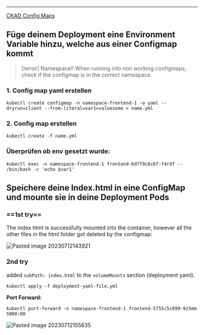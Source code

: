 ****

[CKAD Config Maps](CKAD%20Config%20Maps.md)

## Füge deinem Deployment eine Environment Variable hinzu, welche aus einer Configmap kommt

>[!error] Namespace!!
>When running into non working configmaps, check if the configmap is in the correct namespace.

### 1. Config map yaml erstellen

`kubectl create configmap -n namespace-frontend-1 -o yaml --dryrun=client --from-literal=var1=valuesome > name.yml`

### 2. Config map erstellen

`kubectl create -f name.yml`

### Überprüfen ob env gesetzt wurde:

`kubectl exec -n namespace-frontend-1 frontend-6d7f9c6c6f-f4rdf -- /bin/bash -c 'echo $var1'`


## Speichere deine Index.html in eine ConfigMap und mounte sie in deine Deployment Pods

### ==1st try==

The index html is successfully mounted into the container, however all the other files in the html folder got deleted by the configmap:

![Pasted image 20230712143921](Pasted%20image%2020230712143921.png)

### 2nd try

added `subPath: index.html` to the `volumeMounts` section (deployment yaml).

`kubectl apply -f deployment-yaml-file.yml`

**Port Forward:**

`kubectl port-forward -n namespace-frontend-1 frontend-5755c5c699-9z5mm 5000:80`


![Pasted image 20230712155635](Pasted%20image%2020230712155635.png)